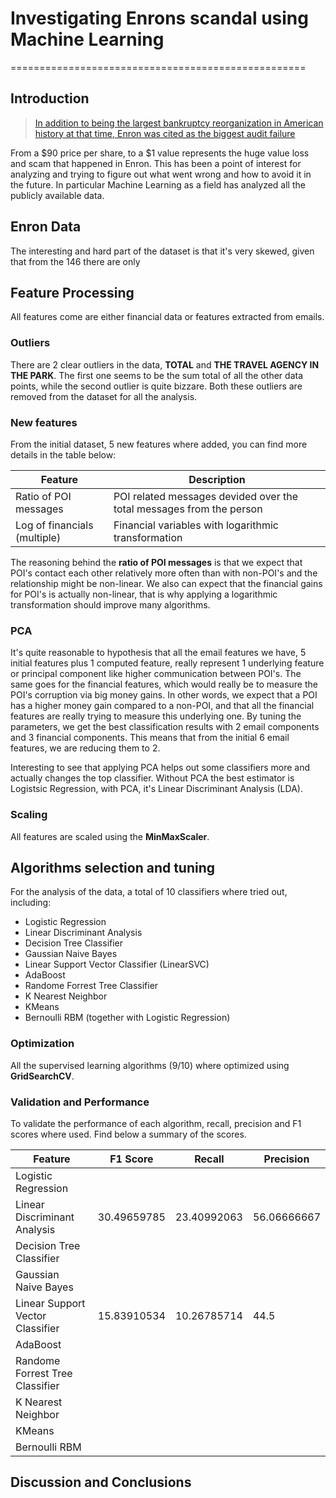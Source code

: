 # Investigating Enrons scandal using Machine Learning
===================================================

## Introduction
> [In addition to being the largest bankruptcy reorganization in American history at that time, Enron was cited as the biggest audit failure](http://en.wikipedia.org/wiki/Enron_scandal)

From a $90 price per share, to a $1 value represents the huge value loss and scam that happened in Enron. This has been
a point of interest for analyzing and trying to figure out what went wrong and how to avoid it in the future. In particular
Machine Learning as a field has analyzed all the publicly available data.

## Enron Data
The interesting and hard part of the dataset is that it's very skewed, given that from the 146 there are only


## Feature Processing
All features come are either financial data or features extracted from emails. 

### Outliers
There are 2 clear outliers in the data, **TOTAL** and **THE TRAVEL AGENCY IN THE PARK**. The first one seems to be the sum total of all the other data points, while the second outlier is quite bizzare. Both these outliers are removed from the dataset for all the analysis.

### New features
From the initial dataset, 5 new features where added, you can find more details in the table below:

|Feature | Description     |
|--------|-----------------|
|Ratio of POI messages | POI related messages devided over the total messages from the person |
|Log of financials (multiple) | Financial variables with logarithmic transformation |

The reasoning behind the **ratio of POI messages** is that we expect that POI's contact each other relatively more often than with non-POI's and the relationship might be non-linear. We also can expect that the financial gains for POI's is actually non-linear, that is
why applying a logarithmic transformation should improve many algorithms.

### PCA
It's quite reasonable to hypothesis that all the email features we have, 5 initial features plus 1 computed feature, really represent 1 underlying feature or principal component like higher communication between POI's. The same goes for the financial features, which would really be to measure the POI's corruption via big money gains. In other words, we expect that a POI has a higher money gain compared to a non-POI, and that all the financial features are really trying to measure this underlying one. By tuning the parameters, we get the best classification results with 2 email components and 3 financial components. This means that from the initial 6 email features, we are reducing them to 2.

Interesting to see that applying PCA helps out some classifiers more and actually changes the top classifier. Without PCA the best estimator is Logistsic Regression, with PCA, it's Linear Discriminant Analysis (LDA).

### Scaling
All features are scaled using the **MinMaxScaler**. 


## Algorithms selection and tuning
For the analysis of the data, a total of 10 classifiers where tried out, including: 
- Logistic Regression
- Linear Discriminant Analysis
- Decision Tree Classifier
- Gaussian Naive Bayes
- Linear Support Vector Classifier (LinearSVC)
- AdaBoost
- Randome Forrest Tree Classifier
- K Nearest Neighbor
- KMeans
- Bernoulli RBM (together with Logistic Regression)

### Optimization
All the supervised learning algorithms (9/10) where optimized using **GridSearchCV**. 

### Validation and Performance
To validate the performance of each algorithm, recall, precision and F1 scores where used. Find below a summary of the scores.

|Feature | F1 Score | Recall | Precision |
|--------|----------|--------|-----------|
|Logistic Regression |
|Linear Discriminant Analysis |30.49659785|23.40992063|56.06666667|
|Decision Tree Classifier |
|Gaussian Naive Bayes |
|Linear Support Vector Classifier |15.83910534|10.26785714|44.5|
|AdaBoost |
|Randome Forrest Tree Classifier |
|K Nearest Neighbor |
|KMeans |
|Bernoulli RBM |

## Discussion and Conclusions
